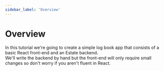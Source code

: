 ```yaml
---
sidebar_label: 'Overview'
---
```


# Overview

In this tutorial we're going to create a simple log book app that consists of a basic React front-end and an Estate backend.  
We'll write the backend by hand but the front-end will only require small changes so don't worry if you aren't fluent in React.  